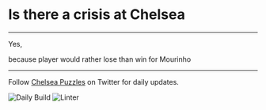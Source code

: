 # Is there a crisis at Chelsea

---

Yes,

<!-- crisis_item starts -->
because player would rather lose than win for Mourinho
<!-- crisis_item ends -->

---

Follow [Chelsea Puzzles](https://twitter.com/ChelseaPuzzles) on Twitter for daily updates.

![Daily Build](https://github.com/TheChelsOrg/isthereacrisis.thechels.uk/workflows/Daily%20Build/badge.svg) ![Linter](https://github.com/TheChelsOrg/isthereacrisis.thechels.uk/workflows/Linter/badge.svg)
